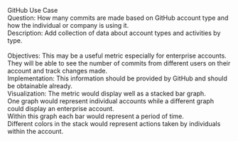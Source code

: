 GitHub Use Case
<br>
Question: How many commits are made based on GitHub account type and 
how the individual or company is using it.
<br>
Description: Add collection of data about account types and activities by type.  
<br>
Objectives: This may be a useful metric especially for enterprise accounts.  
They will be able to see the number of commits from different users on their account and track changes made.
<br>
Implementation: This information should be provided by GitHub and should be obtainable already.
<br>
Visualization:  The metric would display well as a stacked bar graph.  
One graph would represent individual accounts while a different graph could display an enterprise account.  
Within this graph each bar would represent a period of time.  
Different colors in the stack would represent actions taken by individuals within the account.
